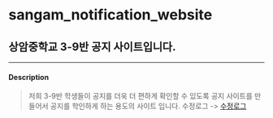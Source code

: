 # sangam_notification_website
## 상암중학교 3-9반 공지 사이트입니다.
* * *
#### Description
> 저희 3-9반 학생들이 공지를 더욱 더 편하게 확인할 수 있도록 공지 사이트를 만들어서 공지를 학인하게 하는 용도의 사이트 입니다.
> 수정로그 -> [수정로그](github.com/rlawjddnr0523/sangam_notification_website/main/editlog.md)
